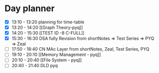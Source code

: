 

# Day planner

- [x] 13:10 - 13:20 planning for time-table
- [x] 13:20 - 14:20 [[Graph Theory-pyq]]
- [x] 14:20 - 15:30 [[TEST ID -8 C-FULL]]
- [x] 15:30 - 16:30 DSA fully Revision from shortNotes => Test Series => PYQ => Zeal
- [ ] 17:50 - 18:40 CN MAc Layer  from shortNotes, Zeal, Test Series, PYQ
- [ ] 19:10 - 20:10 [[Memory Management - pyq]]
- [ ] 20:10 - 20:40 [[File System - pyq]]
- [ ] 20:40 - 21:40 DLD pyq